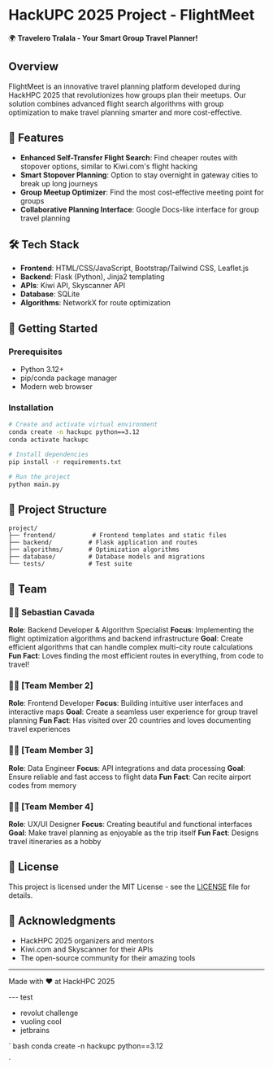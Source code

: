 # HackUPC 2025 Project - FlightMeet

🌍 **Travelero Tralala - Your Smart Group Travel Planner!**

## Overview
FlightMeet is an innovative travel planning platform developed during HackHPC 2025 that revolutionizes how groups plan their meetups. Our solution combines advanced flight search algorithms with group optimization to make travel planning smarter and more cost-effective.

## 🎯 Features
- **Enhanced Self-Transfer Flight Search**: Find cheaper routes with stopover options, similar to Kiwi.com's flight hacking
- **Smart Stopover Planning**: Option to stay overnight in gateway cities to break up long journeys
- **Group Meetup Optimizer**: Find the most cost-effective meeting point for groups
- **Collaborative Planning Interface**: Google Docs-like interface for group travel planning

## 🛠️ Tech Stack
- **Frontend**: HTML/CSS/JavaScript, Bootstrap/Tailwind CSS, Leaflet.js
- **Backend**: Flask (Python), Jinja2 templating
- **APIs**: Kiwi API, Skyscanner API
- **Database**: SQLite
- **Algorithms**: NetworkX for route optimization

## 🚀 Getting Started

### Prerequisites
- Python 3.12+
- pip/conda package manager
- Modern web browser

### Installation
```bash
# Create and activate virtual environment
conda create -n hackupc python==3.12
conda activate hackupc

# Install dependencies
pip install -r requirements.txt

# Run the project
python main.py
```

## 📁 Project Structure
```
project/
├── frontend/          # Frontend templates and static files
├── backend/          # Flask application and routes
├── algorithms/       # Optimization algorithms
├── database/         # Database models and migrations
└── tests/            # Test suite
```

## 🤝 Team

### 🧑‍💻 Sebastian Cavada
**Role**: Backend Developer & Algorithm Specialist
**Focus**: Implementing the flight optimization algorithms and backend infrastructure
**Goal**: Create efficient algorithms that can handle complex multi-city route calculations
**Fun Fact**: Loves finding the most efficient routes in everything, from code to travel!

### 👩‍💻 [Team Member 2]
**Role**: Frontend Developer
**Focus**: Building intuitive user interfaces and interactive maps
**Goal**: Create a seamless user experience for group travel planning
**Fun Fact**: Has visited over 20 countries and loves documenting travel experiences

### 👨‍💻 [Team Member 3]
**Role**: Data Engineer
**Focus**: API integrations and data processing
**Goal**: Ensure reliable and fast access to flight data
**Fun Fact**: Can recite airport codes from memory

### 👩‍💻 [Team Member 4]
**Role**: UX/UI Designer
**Focus**: Creating beautiful and functional interfaces
**Goal**: Make travel planning as enjoyable as the trip itself
**Fun Fact**: Designs travel itineraries as a hobby

## 📝 License
This project is licensed under the MIT License - see the [LICENSE](LICENSE) file for details.

## 🙏 Acknowledgments
- HackHPC 2025 organizers and mentors
- Kiwi.com and Skyscanner for their APIs
- The open-source community for their amazing tools

---

Made with ❤️ at HackHPC 2025 


--- test

- revolut challenge
- vuoling cool
- jetbrains

` bash
conda create -n hackupc python==3.12

`